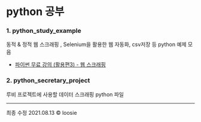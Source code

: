 # python 공부

### 1. python_study_example
동적 & 정적 웹 스크래핑 , Selenium을 활용한 웹 자동화, csv저장 등 python 예제 모음
- [파이썬 무료 강의 (활용편3) - 웹 스크래핑 ](https://www.inflearn.com/course/%ED%8C%8C%EC%9D%B4%EC%8D%AC-%EC%9B%B9-%EC%8A%A4%ED%81%AC%EB%9E%98%ED%95%91/dashboard)


### 2. python_secretary_project
루비 프로젝트에 사용할 데이터 스크래핑 python 파일

---
최종 수정 2021.08.13 © loosie
